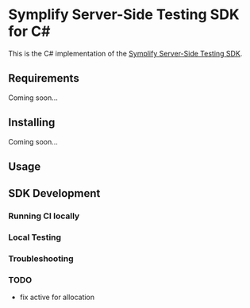 # Symplify Server-Side Testing SDK for C#

This is the C# implementation of the [Symplify Server-Side Testing SDK](./docs/Server-Side_Testing.md).


## Requirements
Coming soon...

## Installing

Coming soon...

## Usage

## SDK Development

### Running CI locally

### Local Testing

### Troubleshooting



### TODO 
 - fix active for allocation 